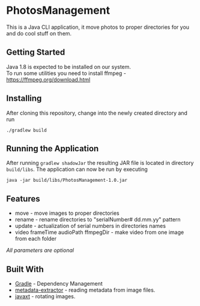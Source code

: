 # PhotosManagement

This is a Java CLI application, it move photos to proper directories for you and do cool stuff on them.

## Getting Started

Java 1.8 is expected to be installed on our system.  
To run some utilities you need to install ffmpeg - https://ffmpeg.org/download.html

## Installing

After cloning this repository, change into the newly created directory and run

```
./gradlew build
```

## Running the Application

After running `gradlew shadowJar` the resulting JAR file is located in directory `build/libs`.
The application can now be run by executing

```
java -jar build/libs/PhotosManagement-1.0.jar
```

## Features

* move - move images to proper directories
* rename - rename directories to "serialNumber# dd.mm.yy" pattern
* update - actualization of serial numbers in directories names
* video frameTime audioPath ffmpegDir - make video from one image from each folder


*All parameters are optional*

## Built With

* [Gradle](https://gradle.org) - Dependency Management
* [metadata-extractor](https://github.com/drewnoakes/metadata-extractor) -  reading metadata from image files.
* [javaxt](https://mvnrepository.com/artifact/javaxt/javaxt-core/1.7.8) - rotating images.

